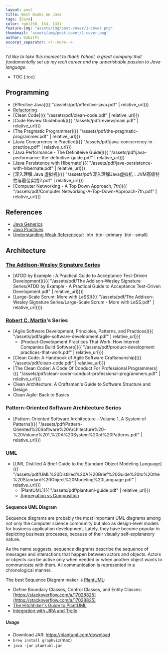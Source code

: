 ```yaml
---
layout: post
title: Best Books on Java
tags: [Java]
color: rgb(250, 154, 133)
feature-img: "assets/img/post-cover/1-cover.png"
thumbnail: "assets/img/post-cover/1-cover.png"
author: QubitPi
excerpt_separator: <!--more-->
---
```


*I'd like to take this moment to thank Yahoo!, a great company that fundamentally set up my tech career and my
unperishable passion to Java language*.

<!--more-->

* TOC
{:toc}

## Programming

* [Effective Java]({{ "/assets/pdf/effective-java.pdf" | relative_url}})
* [Refactoring](https://www.refactoring.com/)
* [Clean Code]({{ "/assets/pdf/clean-code.pdf" | relative_url}})
* [Code Review Guidebook]({{ "/assets/pdf/review/main.pdf" | relative_url}})
* [The Pragmatic Programmer]({{ "/assets/pdf/the-pragmatic-programmer.pdf" | relative_url}})
* [Java Concurrency in Practice]({{ "/assets/pdf/java-concurrency-in-practice.pdf" | relative_url}})
* [Java Performance - The Definiteive Guide]({{ "/assets/pdf/java-performance-the-definitive-guide.pdf" | relative_url}})
* [Java Persistence with Hibernate]({{ "/assets/pdf/java-persistence-with-hibernate.pdf" | relative_url}})
* [深入理解 Java 虚拟机]({{ "/assets/pdf/深入理解Java虚拟机：JVM高级特性与最佳实践2.pdf" | relative_url}})
* [Computer Networking - A Top Down Approach, 7th]({{ "/assets/pdf/Computer Networking-A-Top-Down-Approach-7th.pdf" | relative_url}})

## References

* [Java Generics](http://www.angelikalanger.com/GenericsFAQ/JavaGenericsFAQ.html)
* [Java Practices](http://www.javapractices.com/home/HomeAction.do)
* [Understanding Weak References](https://web.archive.org/web/20061130103858/http://weblogs.java.net/blog/enicholas/archive/2006/05/understanding_w.html){: .btn .btn--primary .btn--small}

## Architecture

### [The Addison-Wesley Signature Series](https://www.thriftbooks.com/series/the-addison-wesley-signature-series/92687/)

* [ATDD by Example : A Practical Guide to Acceptance Test-Driven Development](({{ "/assets/pdf/The Addison-Wesley Signature Series/ATDD by Example - A Practical Guide to Acceptance Test-Driven Development.pdf" | relative_url}}))
* [Large-Scale Scrum: More with LeSS](({{ "/assets/pdf/The Addison-Wesley Signature Series/Large-Scale Scrum - More with LeSS.pdf" | relative_url}}))


### [Robert C. Martin](http://cleancoder.com/products)'s Series

* [Agile Software Development, Principles, Patterns, and Practices]({{ "/assets/pdf/agile-software-development.pdf" | relative_url}})
    - [Product-Development Practices That Work: How Internet Companies Build Software]({{ "/assets/pdf/product-development practices-that-work.pdf" | relative_url}})
* [Clean Code: A Handbook of Agile Software Craftsmanship]({{ "/assets/pdf/clean-code.pdf" | relative_url}})
* [The Clean Coder: A Code Of Conduct For Professional Programmers]({{ "/assets/pdf/clean-coder-conduct-professional-programmers.pdf" | relative_url}})
* Clean Architecture: A Craftsman's Guide to Software Structure and Design
* Clean Agile: Back to Basics

### Pattern-Oriented Software Architecture Series

* [Pattern-Oriented Software Architecture - Volume 1, A System of Patterns]({{ "/assets/pdf/Pattern-Oriented%20Software%20Architecture%20-%20Volume%201,%20A%20System%20of%20Patterns.pdf" | relative_url}})

### UML

* [UML Distilled A Brief Guide to the Standard Object Modeling Language]({{ "/assets/pdf/UML%20Distilled%20A%20Brief%20Guide%20to%20the%20Standard%20Object%20Modeling%20Language.pdf" | relative_url}})
    - [PlantUML]({{ "/assets/pdf/plantuml-guide.pdf" | relative_url}})
    - [Aggregation vs Composition](https://softwareengineering.stackexchange.com/a/61527)

#### Sequence UML Diagram

Sequence diagrams are probably the most important UML diagrams among not only the computer science community but also as
design-level models for business application development. Lately, they have become popular in depicting business
processes, because of their visually self-explanatory nature.

As the name suggests, sequence diagrams describe the sequence of messages and interactions that happen between actors
and objects. Actors or objects can be active only when needed or when another object wants to communicate with them. All
communication is represented in a chronological manner.

The best Sequence Diagram maker is [PlantUML](https://plantuml.com/):

* Define Boundary Classes, Control Classes, and Entity Classes:
  [https://stackoverflow.com/a/17028825](https://stackoverflow.com/a/17028825)
* [The Hitchhiker's Guide to PlantUML](https://crashedmind.github.io/PlantUMLHitchhikersGuide/index.html)
* [Integration with JIRA and Trello](https://drawio-app.com/uml-class-diagrams-in-draw-io/)

##### Usage

* Download JAR: https://plantuml.com/download
* `brew install graphviz`(mac)
* `java -jar plantuml.jar`
